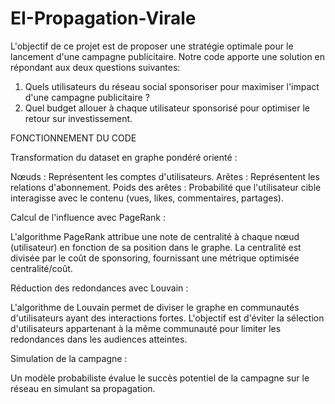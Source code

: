 # EI-Propagation-Virale

L'objectif de ce projet est de proposer une stratégie optimale pour le lancement d'une campagne publicitaire. 
Notre code apporte une solution en répondant aux deux questions suivantes:
1. Quels utilisateurs du réseau social sponsoriser pour maximiser l'impact d'une campagne publicitaire ?
2. Quel budget allouer à chaque utilisateur sponsorisé pour optimiser le retour sur investissement.



  FONCTIONNEMENT DU CODE


Transformation du dataset en graphe pondéré orienté :

Nœuds : Représentent les comptes d'utilisateurs.
Arêtes : Représentent les relations d'abonnement.
Poids des arêtes : Probabilité que l'utilisateur cible interagisse avec le contenu (vues, likes, commentaires, partages).


Calcul de l'influence avec PageRank :

L'algorithme PageRank attribue une note de centralité à chaque nœud (utilisateur) en fonction de sa position dans le graphe.
La centralité est divisée par le coût de sponsoring, fournissant une métrique optimisée centralité/coût.


Réduction des redondances avec Louvain :

L'algorithme de Louvain permet de diviser le graphe en communautés d'utilisateurs ayant des interactions fortes.
L'objectif est d'éviter la sélection d'utilisateurs appartenant à la même communauté pour limiter les redondances dans les audiences atteintes.


Simulation de la campagne :

Un modèle probabiliste évalue le succès potentiel de la campagne sur le réseau en simulant sa propagation.
